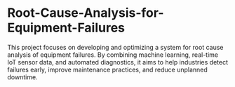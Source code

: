 # Root-Cause-Analysis-for-Equipment-Failures
This project focuses on developing and optimizing a system for root cause analysis of equipment failures. By combining machine learning, real-time IoT sensor data, and automated diagnostics, it aims to help industries detect failures early, improve maintenance practices, and reduce unplanned downtime.
